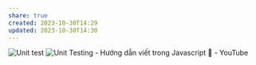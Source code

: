 ```yaml
---
share: true
created: 2023-10-30T14:29
updated: 2023-10-30T14:30
---
```

![Unit test](https://youtu.be/tIrcxwLqzjQ)
![Unit Testing - Hướng dẫn viết trong Javascript 🎉 - YouTube](https://www.youtube.com/watch?v=i4P4x7dIfCs)
